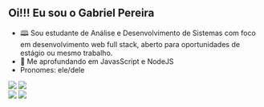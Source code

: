## Oi!!! Eu sou o Gabriel Pereira

- 🕮 Sou estudante de Análise e Desenvolvimento de Sistemas com foco em desenvolvimento web full stack, aberto para oportunidades de estágio ou mesmo trabalho.
- 🌱 Me aprofundando em JavasScript e NodeJS
- Pronomes: ele/dele
<div style="display: inline_block">
  <img src="https://img.shields.io/badge/LinkedIn-0077B5?style=for-the-badge&logo=linkedin&logoColor=white">
  <img src="https://img.shields.io/badge/Instagram-E4405F?style=for-the-badge&logo=instagram&logoColor=white">
</div>
<img src="https://github-readme-stats.vercel.app/api?username=gabriel7ven&show_icons=true&hide=prs,contribs&theme=vue-dark#gh-dark-mode-only">
<img src="https://github-readme-stats.vercel.app/api/top-langs/?username=gabriel7ven&layout=compact">
